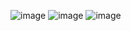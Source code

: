 ![image](https://github.com/user-attachments/assets/c7611437-8a86-4b66-bf47-ccba0c9a91b5)
![image](https://github.com/user-attachments/assets/3dda6c36-319f-4bbf-a290-b315822b6072)
![image](https://github.com/user-attachments/assets/7e1720f3-9208-47af-aab6-53c2c55c5744)


